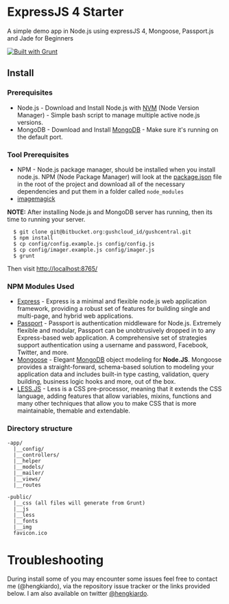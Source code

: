 ExpressJS 4 Starter
==========================

A simple demo app in Node.js using expressJS 4, Mongoose, Passport.js and Jade for Beginners


[![Built with Grunt](https://cdn.gruntjs.com/builtwith.png)](http://gruntjs.com/)

## Install

### Prerequisites
- Node.js - Download and Install Node.js with [NVM](https://github.com/creationix/nvm) (Node Version Manager) - Simple bash script to manage multiple active node.js versions.
- MongoDB - Download and Install [MongoDB](http://www.mongodb.org/) - Make sure it's running on the default port.

### Tool Prerequisites

- NPM - Node.js package manager, should be installed when you install node.js. NPM (Node Package Manager) will look at the [package.json](https://github.com/jpotts18/mean-stack-relational/blob/master/package.json) file in the root of the project and download all of the necessary dependencies and put them in a folder called ```node_modules```
-  [imagemagick](http://www.imagemagick.org/script/index.php)

**NOTE:**
After installing  Node.js and MongoDB server has running, then its time to running your server.

```
  $ git clone git@bitbucket.org:gushcloud_id/gushcentral.git
  $ npm install
  $ cp config/config.example.js config/config.js
  $ cp config/imager.example.js config/imager.js
  $ grunt
```

Then visit [http://localhost:8765/](http://localhost:8765/)


### NPM Modules Used
- [Express](http://expressjs.com/) - Express is a minimal and flexible node.js web application framework, providing a robust set of features for building single and multi-page, and hybrid web applications.
- [Passport](http://passportjs.org/) - Passport is authentication middleware for Node.js. Extremely flexible and modular, Passport can be unobtrusively dropped in to any Express-based web application. A comprehensive set of strategies support authentication using a username and password, Facebook, Twitter, and more.
- [Mongoose](mongoosejs.com/docs/api.html) - Elegant [MongoDB](http://www.mongodb.org/) object modeling for **Node.JS**. Mongoose provides a straight-forward, schema-based solution to modeling your application data and includes built-in type casting, validation, query building, business logic hooks and more, out of the box.
- [LESS.JS](http://lesscss.org/) - Less is a CSS pre-processor, meaning that it extends the CSS language, adding features that allow variables, mixins, functions and many other techniques that allow you to make CSS that is more maintainable, themable and extendable.




### Directory structure
```
-app/
  |__config/
  |__controllers/
  |__helper
  |__models/
  |__mailer/
  |__views/
  |__routes

-public/
  |__css (all files will generate from Grunt)
  |__js
  |__less
  |__fonts
  |__img
  favicon.ico
```


# Troubleshooting

During install some of you may encounter some issues feel free to contact me (@hengkiardo), via the repository issue tracker or the links provided below. I am also available on twitter [@hengkiardo](http://twitter.com/hengkiardo).
